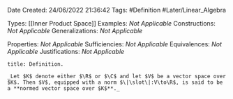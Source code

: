 <div class="topSpace"></div>

Date Created: 24/06/2022 21:36:42
Tags: #Definition #Later/Linear_Algebra

Types: [[Inner Product Space]]
Examples: _Not Applicable_
Constructions: _Not Applicable_
Generalizations: _Not Applicable_

Properties: _Not Applicable_
Sufficiencies: _Not Applicable_
Equivalences: _Not Applicable_
Justifications: _Not Applicable_

``` ad-Definition
title: Definition.

_Let $K$ denote either $\R$ or $\C$ and let $V$ be a vector space over $K$. Then $V$, equipped with a norm $\|\slot\|:V\to\R$, is said to be a **normed vector space over $K$**._

```
